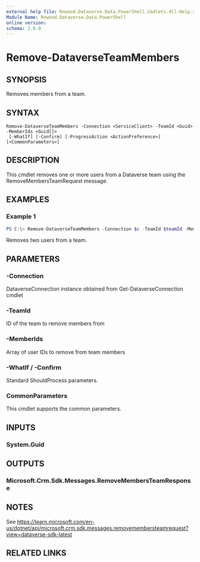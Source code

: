 ```yaml
---
external help file: Rnwood.Dataverse.Data.PowerShell.Cmdlets.dll-Help.xml
Module Name: Rnwood.Dataverse.Data.PowerShell
online version:
schema: 2.0.0
---
```


# Remove-DataverseTeamMembers

## SYNOPSIS
Removes members from a team.

## SYNTAX

```
Remove-DataverseTeamMembers -Connection <ServiceClient> -TeamId <Guid> -MemberIds <Guid[]> 
 [-WhatIf] [-Confirm] [-ProgressAction <ActionPreference>] [<CommonParameters>]
```

## DESCRIPTION

This cmdlet removes one or more users from a Dataverse team using the RemoveMembersTeamRequest message.

## EXAMPLES

### Example 1
```powershell
PS C:\> Remove-DataverseTeamMembers -Connection $c -TeamId $teamId -MemberIds $userId1,$userId2
```

Removes two users from a team.

## PARAMETERS

### -Connection
DataverseConnection instance obtained from Get-DataverseConnection cmdlet

### -TeamId
ID of the team to remove members from

### -MemberIds
Array of user IDs to remove from team members

### -WhatIf / -Confirm
Standard ShouldProcess parameters.

### CommonParameters
This cmdlet supports the common parameters.

## INPUTS

### System.Guid

## OUTPUTS

### Microsoft.Crm.Sdk.Messages.RemoveMembersTeamResponse

## NOTES

See https://learn.microsoft.com/en-us/dotnet/api/microsoft.crm.sdk.messages.removemembersteamrequest?view=dataverse-sdk-latest

## RELATED LINKS
